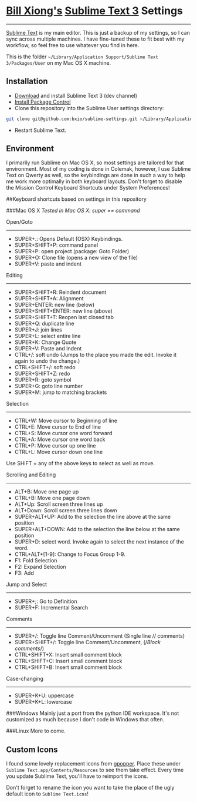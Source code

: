 # [Bill Xiong's](http://billxiong.com) [Sublime Text 3](http://www.sublimetext.com/3) Settings
---------------------
[Sublime Text](http://www.sublimetext.com/) is my main editor. This is just a backup of my settings, so I can sync across multiple machines. I have fine-tuned these to fit best with my workflow, so feel free to use whatever you find in here.

This is the folder `~/Library/Application Support/Sublime Text 3/Packages/User` on my Mac OS X machine.

## Installation
* [Download][1] and install Sublime Text 3 (dev channel)
* [Install Package Control][2]
* Clone this repository into the Sublime User settings directory:

```sh
git clone git@github.com:bxio/sublime-settings.git ~/Library/Application Support/Sublime Text 3/Packages/User
```

* Restart Sublime Text.

## Environment
I primarily run Sublime on Mac OS X, so most settings are tailored for that environment.
Most of my coding is done in Colemak, however, I use Sublime Text on Qwerty as well, so the keybindings are done in such a way to help me work more optimally in both keyboard layouts.
Don't forget to disable the Mission Control Keyboard Shortcuts under System Preferences!

##Keyboard shortcuts based on settings in this repository

###Mac OS X
*Tested in Mac OS X: super == command*

Open/Goto
_________
- SUPER+.: Opens Default (OSX) Keybindings.
- SUPER+SHIFT+P: command panel
- SUPER+P: open project (package: Goto Folder)
- SUPER+O: Clone file (opens a new view of the file)
- SUPER+V: paste and indent

Editing
_________
- SUPER+SHIFT+R: Reindent document
- SUPER+SHIFT+A: Alignment
- SUPER+ENTER: new line (below)
- SUPER+SHIFT+ENTER: new line (above)
- SUPER+SHIFT+T: Reopen last closed tab
- SUPER+Q: duplicate line
- SUPER+J: join lines
- SUPER+L: select entire line
- SUPER+K: Change Quote
- SUPER+V: Paste and Indent
- CTRL+/: soft undo (Jumps to the place you made the edit. Invoke it again to undo the change.)
- CTRL+SHIFT+/: soft redo
- SUPER+SHIFT+Z: redo
- SUPER+R: goto symbol
- SUPER+G: goto line number
- SUPER+M: jump to matching brackets

Selection
_________
- CTRL+W: Move cursor to Beginning of line
- CTRL+E: Move cursor to End of line
- CTRL+S: Move cursor one word forward
- CTRL+A: Move cursor one word back
- CTRL+P: Move cursor up one line
- CTRL+L: Move cursor down one line

Use SHIFT + any of the above keys to select as well as move.

Scrolling and Editing
_________
- ALT+B: Move one page up
- CTRL+B: Move one page down
- ALT+Up: Scroll screen three lines up
- ALT+Down: Scroll screen three lines down
- SUPER+ALT+UP: Add to the selection the line above at the same position
- SUPER+ALT+DOWN: Add to the selection the line below at the same position
- SUPER+D: select word. Invoke again to select the next instance of the word.
- CTRL+ALT+[1-9]: Change to Focus Group 1-9.
- F1: Fold Selection
- F2: Expand Selection
- F3: Add

Jump and Select
_________
- SUPER+;: Go to Definition
- SUPER+F: Incremental Search

Comments
_________
- SUPER+/: Toggle line Comment/Uncomment (Single line // comments)
- SUPER+SHIFT+/: Toggle line Comment/Uncomment, (/*Block comments*/)
- CTRL+SHIFT+X: Insert small comment block
- CTRL+SHIFT+C: Insert small comment block
- CTRL+SHIFT+B: Insert small comment block

Case-changing
_________
- SUPER+K+U: uppercase
- SUPER+K+L: lowercase

###Windows
Mainly just a port from the python IDE workspace. It's not customized as much because I don't code in Windows that often.

###Linux
More to come.

## Custom Icons
I found some lovely replacement icons from [gpopper](http://gpopper.deviantart.com/art/Sublime-Text-Replacement-372504046).
Place these under `Sublime Text.app/Contents/Resources` to see them take effect. Every time you update Sublime Text, you'll have to reimport the icons.

Don't forget to rename the icon you want to take the place of the ugly default icon to `Sublime Text.icns`!



[1]: http://www.sublimetext.com/dev "Sublimte Text 3 - Dev Builds"
[2]: http://wbond.net/sublime_packages/package_control/installation "Package Control Installation"
